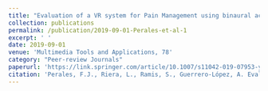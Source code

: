 ```yaml
---
title: "Evaluation of a VR system for Pain Management using binaural acoustic stimulation"
collection: publications
permalink: /publication/2019-09-01-Perales-et-al-1
excerpt: ' '
date: 2019-09-01
venue: 'Multimedia Tools and Applications, 78'
category: "Peer-review Journals"
paperurl: 'https://link.springer.com/article/10.1007/s11042-019-07953-y'
citation: 'Perales, F.J., Riera, L., Ramis, S., Guerrero-López, A. Evaluation of a VR system for Pain Management using binaural acoustic stimulation. Multimed Tools Appl 78, 32869–32890 (2019). https://doi.org/10.1007/s11042-019-07953-y'
---
```


